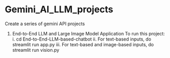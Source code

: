 # Gemini_AI_LLM_projects
Create a series of gemini API projects

1. End-to-End LLM and Large Image Model Application
   To run this project:
   i. cd End-to-End-LLM-based-chatbot
   ii. For text-based inputs, do streamlit run app.py
   iii. For text-based and image-based inputs, do streamlit run vision.py